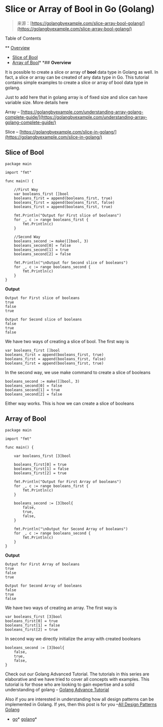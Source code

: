 <!--yml
category: 未分类
date: 2024-10-13 06:40:01
-->

# Slice or Array of Bool in Go (Golang)

> 来源：[https://golangbyexample.com/slice-array-bool-golang/](https://golangbyexample.com/slice-array-bool-golang/)

Table of Contents

 **   [Overview](#Overview "Overview")
*   [Slice of Bool](#Slice_of_Bool "Slice of Bool")
*   [Array of Bool](#Array_of_Bool "Array of Bool")*  *## **Overview**

It is possible to create a slice or array of **bool** data type in Golang as well. In fact, a slice or array can be created of any data type in Go. This tutorial contains simple examples to create a slice or array of bool data type in golang.

Just to add here that in golang array is of fixed size and slice can have variable size. More details here

Array – [https://golangbyexample.com/understanding-array-golang-complete-guide/](https://golangbyexample.com/understanding-array-golang-complete-guide/)

Slice – [https://golangbyexample.com/slice-in-golang/](https://golangbyexample.com/slice-in-golang/)

## **Slice of Bool**

```
package main

import "fmt"

func main() {

	//First Way
	var booleans_first []bool
	booleans_first = append(booleans_first, true)
	booleans_first = append(booleans_first, false)
	booleans_first = append(booleans_first, true)

	fmt.Println("Output for First slice of booleans")
	for _, c := range booleans_first {
		fmt.Println(c)
	}

	//Second Way
	booleans_second := make([]bool, 3)
	booleans_second[0] = false
	booleans_second[1] = true
	booleans_second[2] = false

	fmt.Println("\nOutput for Second slice of booleans")
	for _, c := range booleans_second {
		fmt.Println(c)
	}
}
```

**Output**

```
Output for First slice of booleans
true
false
true

Output for Second slice of booleans
false
true
false
```

We have two ways of creating a slice of bool. The first way is

```
var booleans_first []bool
booleans_first = append(booleans_first, true)
booleans_first = append(booleans_first, false)
booleans_first = append(booleans_first, true)
```

In the second way, we use make command to create a slice of booleans

```
booleans_second := make([]bool, 3)
booleans_second[0] = false
booleans_second[1] = true
booleans_second[2] = false
```

Either way works. This is how we can create a slice of booleans

## **Array of Bool**

```
package main

import "fmt"

func main() {

	var booleans_first [3]bool

	booleans_first[0] = true
	booleans_first[1] = false
	booleans_first[2] = true

	fmt.Println("Output for First Array of booleans")
	for _, c := range booleans_first {
		fmt.Println(c)
	}

	booleans_second := [3]bool{
		false,
		true,
		false,
	}

	fmt.Println("\nOutput for Second Array of booleans")
	for _, c := range booleans_second {
		fmt.Println(c)
	}
}
```

**Output**

```
Output for First Array of booleans
true
false
true

Output for Second Array of booleans
false
true
false
```

We have two ways of creating an array. The first way is

```
var booleans_first [3]bool
booleans_first[0] = true
booleans_first[1] = false
booleans_first[2] = true
```

In second way we directly initialize the array with created booleans

```
booleans_second := [3]bool{
	false,
	true,
	false,
}
```

Check out our Golang Advanced Tutorial. The tutorials in this series are elaborative and we have tried to cover all concepts with examples. This tutorial is for those who are looking to gain expertise and a solid understanding of golang – [Golang Advance Tutorial](https://golangbyexample.com/golang-comprehensive-tutorial/)

Also if you are interested in understanding how all design patterns can be implemented in Golang. If yes, then this post is for you –[All Design Patterns Golang](https://golangbyexample.com/all-design-patterns-golang/)

*   [go](https://golangbyexample.com/tag/go/)*   [golang](https://golangbyexample.com/tag/golang/)*